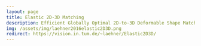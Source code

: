 ```yaml
---
layout: page
title: Elastic 2D-3D Matching
description: Efficient Globally Optimal 2D-to-3D Deformable Shape Matching, CVPR 2016
img: /assets/img/laehner2016elastic2D3D.png
redirect: https://vision.in.tum.de/~laehner/Elastic2D3D/
---
```

